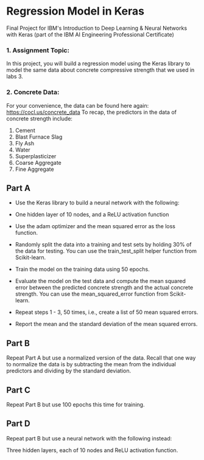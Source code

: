 # Regression Model in Keras
Final Project for IBM's Introduction to Deep Learning & Neural Networks with Keras (part of the IBM AI Engineering Professional Certificate)
### 1. Assignment Topic:

In this project, you will build a regression model using the Keras library to model the same data about concrete compressive strength that we used in labs 3.

### 2. Concrete Data:

For your convenience, the data can be found here again: 
https://cocl.us/concrete_data
To recap, the predictors in the data of concrete strength include:

1. Cement
2. Blast Furnace Slag
3. Fly Ash
4. Water
5. Superplasticizer
6. Coarse Aggregate
7. Fine Aggregate

## Part A
- Use the Keras library to build a neural network with the following:

- One hidden layer of 10 nodes, and a ReLU activation function

- Use the adam optimizer and the mean squared error as the loss function.

- Randomly split the data into a training and test sets by holding 30% of the data for testing. You can use the train_test_split helper function from Scikit-learn.

- Train the model on the training data using 50 epochs.

- Evaluate the model on the test data and compute the mean squared error between the predicted concrete strength and the actual concrete strength. You can use the mean_squared_error function from Scikit-learn.

- Repeat steps 1 - 3, 50 times, i.e., create a list of 50 mean squared errors.

- Report the mean and the standard deviation of the mean squared errors.

## Part B
Repeat Part A but use a normalized version of the data. Recall that one way to normalize the data is by subtracting the mean from the individual predictors and dividing by the standard deviation.

## Part C
Repeat Part B but use 100 epochs this time for training.

## Part D
Repeat part B but use a neural network with the following instead:

Three hidden layers, each of 10 nodes and ReLU activation function.
